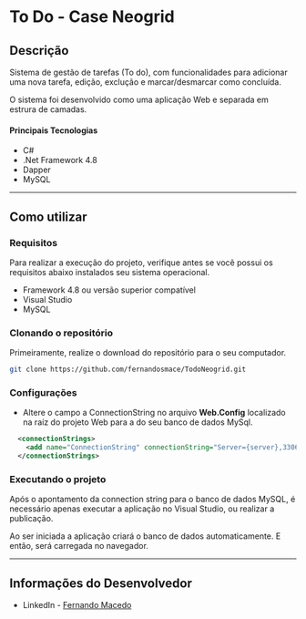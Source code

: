 # To Do - Case Neogrid

## Descrição

Sistema de gestão de tarefas (To do), com funcionalidades para adicionar uma nova tarefa, edição, exclução e marcar/desmarcar como concluída.

O sistema foi desenvolvido como uma aplicação Web e separada em estrura de camadas.

#### Principais Tecnologias

- C#
- .Net Framework 4.8
- Dapper
- MySQL

---

## Como utilizar

### Requisitos

Para realizar a execução do projeto, verifique antes se você possui os requisitos abaixo instalados seu sistema operacional.

- Framework 4.8 ou versão superior compatível
- Visual Studio
- MySQL

### Clonando o repositório

Primeiramente, realize o download do repositório para o seu computador.

```bash
git clone https://github.com/fernandosmace/TodoNeogrid.git
```

### Configurações

- Altere o campo a ConnectionString no arquivo **Web.Config** localizado na raíz do projeto Web para a do seu banco de dados MySql.

```xml
  <connectionStrings>
    <add name="ConnectionString" connectionString="Server={server},3306;User Id={usuario};Password={senha}" />
  </connectionStrings>
```

### Executando o projeto

Após o apontamento da connection string para o banco de dados MySQL, é necessário apenas executar a aplicação no Visual Studio, ou realizar a publicação.

Ao ser iniciada a aplicação criará o banco de dados automaticamente. E então, será carregada no navegador.

---
## Informações do Desenvolvedor

- LinkedIn - [Fernando Macedo](https://www.linkedin.com/in/fsoaresmacedo/)
